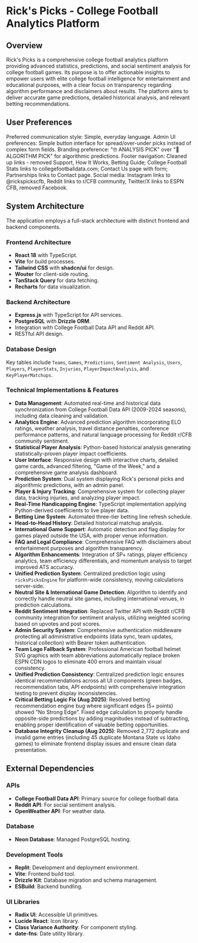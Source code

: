 # Rick's Picks - College Football Analytics Platform

## Overview
Rick's Picks is a comprehensive college football analytics platform providing advanced statistics, predictions, and social sentiment analysis for college football games. Its purpose is to offer actionable insights to empower users with elite college football intelligence for entertainment and educational purposes, with a clear focus on transparency regarding algorithm performance and disclaimers about results. The platform aims to deliver accurate game predictions, detailed historical analysis, and relevant betting recommendations.

## User Preferences
Preferred communication style: Simple, everyday language.
Admin UI preferences: Simple button interface for spread/over-under picks instead of complex form fields.
Branding preference: "🤓 ANALYSIS PICK" over "🤖 ALGORITHM PICK" for algorithmic predictions.
Footer navigation: Cleaned up links - removed Support, How It Works, Betting Guide; College Football Stats links to collegefootballdata.com; Contact Us page with form; Partnerships links to Contact page.
Social media: Instagram links to @rickspickscfb, Reddit links to r/CFB community, Twitter/X links to ESPN CFB, removed Facebook.

## System Architecture
The application employs a full-stack architecture with distinct frontend and backend components.

### Frontend Architecture
- **React 18** with TypeScript.
- **Vite** for build processes.
- **Tailwind CSS** with **shadcn/ui** for design.
- **Wouter** for client-side routing.
- **TanStack Query** for data fetching.
- **Recharts** for data visualization.

### Backend Architecture
- **Express.js** with TypeScript for API services.
- **PostgreSQL** with **Drizzle ORM**.
- Integration with College Football Data API and Reddit API.
- RESTful API design.

### Database Design
Key tables include `Teams`, `Games`, `Predictions`, `Sentiment Analysis`, `Users`, `Players`, `PlayerStats`, `Injuries`, `PlayerImpactAnalysis`, and `KeyPlayerMatchups`.

### Technical Implementations & Features
- **Data Management**: Automated real-time and historical data synchronization from College Football Data API (2009-2024 seasons), including data cleaning and validation.
- **Analytics Engine**: Advanced prediction algorithm incorporating ELO ratings, weather analysis, travel distance penalties, conference performance patterns, and natural language processing for Reddit r/CFB community sentiment.
- **Statistical Player Analysis**: Python-based historical analysis generating statistically-proven player impact coefficients.
- **User Interface**: Responsive design with interactive charts, detailed game cards, advanced filtering, "Game of the Week," and a comprehensive game analysis dashboard.
- **Prediction System**: Dual system displaying Rick's personal picks and algorithmic predictions, with an admin panel.
- **Player & Injury Tracking**: Comprehensive system for collecting player data, tracking injuries, and analyzing player impact.
- **Real-Time Handicapping Engine**: TypeScript implementation applying Python-derived coefficients to live player data.
- **Betting Line System**: Automated three-tier betting line refresh schedule.
- **Head-to-Head History**: Detailed historical matchup analysis.
- **International Game Support**: Automatic detection and flag display for games played outside the USA, with proper venue information.
- **FAQ and Legal Compliance**: Comprehensive FAQ with disclaimers about entertainment purposes and algorithm transparency.
- **Algorithm Enhancements**: Integration of SP+ ratings, player efficiency analytics, team efficiency differentials, and momentum analysis to target improved ATS accuracy.
- **Unified Prediction System**: Centralized prediction logic using `ricksPicksEngine` for platform-wide consistency, moving calculations server-side.
- **Neutral Site & International Game Detection**: Algorithm to identify and correctly handle neutral site games, including international venues, in prediction calculations.
- **Reddit Sentiment Integration**: Replaced Twitter API with Reddit r/CFB community integration for sentiment analysis, utilizing weighted scoring based on upvotes and post scores.
- **Admin Security System**: Comprehensive authentication middleware protecting all administrative endpoints (data sync, team updates, historical collection) with Bearer token authentication.
- **Team Logo Fallback System**: Professional American football helmet SVG graphics with team abbreviations automatically replace broken ESPN CDN logos to eliminate 400 errors and maintain visual consistency.
- **Unified Prediction Consistency**: Centralized prediction logic ensures identical recommendations across all UI components (green badges, recommendation tabs, API endpoints) with comprehensive integration testing to prevent display inconsistencies.
- **Critical Betting Logic Fix (Aug 2025)**: Resolved betting recommendation engine bug where significant edges (5+ points) showed "No Strong Edge". Fixed edge calculation to properly handle opposite-side predictions by adding magnitudes instead of subtracting, enabling proper identification of valuable betting opportunities.
- **Database Integrity Cleanup (Aug 2025)**: Removed 2,772 duplicate and invalid game entries (including 45 duplicate Montana State vs Idaho games) to eliminate frontend display issues and ensure clean data presentation.

## External Dependencies

### APIs
- **College Football Data API**: Primary source for college football data.
- **Reddit API**: For social sentiment analysis.
- **OpenWeather API**: For weather data.

### Database
- **Neon Database**: Managed PostgreSQL hosting.

### Development Tools
- **Replit**: Development and deployment environment.
- **Vite**: Frontend build tool.
- **Drizzle Kit**: Database migration and schema management.
- **ESBuild**: Backend bundling.

### UI Libraries
- **Radix UI**: Accessible UI primitives.
- **Lucide React**: Icon library.
- **Class Variance Authority**: For component styling.
- **date-fns**: Date utility library.